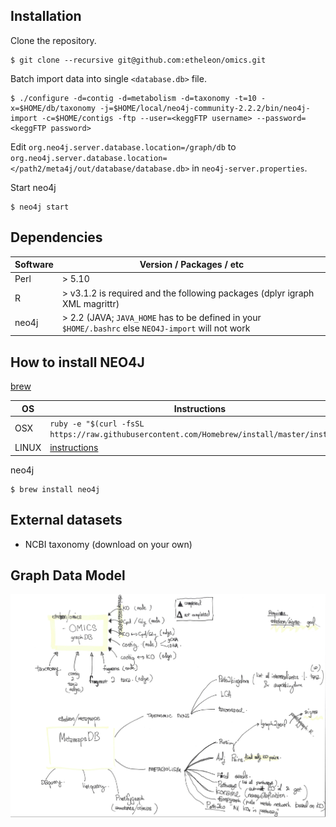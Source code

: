 ## Installation

Clone the repository.

```
$ git clone --recursive git@github.com:etheleon/omics.git
```

Batch import data into single `<database.db>` file.

```
$ ./configure -d=contig -d=metabolism -d=taxonomy -t=10 -x=$HOME/db/taxonomy -j=$HOME/local/neo4j-community-2.2.2/bin/neo4j-import -c=$HOME/contigs -ftp --user=<keggFTP username> --password=<keggFTP password>
```

Edit `org.neo4j.server.database.location=/graph/db` to `org.neo4j.server.database.location=</path2/meta4j/out/database/database.db>` in `neo4j-server.properties`.

Start neo4j

```
$ neo4j start
```

## Dependencies

| Software | Version / Packages / etc                                                                             |
| ----     | ----                                                                                                 |
| Perl     | > 5.10                                                                                               |
| R        | > v3.1.2 is required and the following packages (dplyr igraph XML magrittr)                          |
| neo4j    | > 2.2 (JAVA; `JAVA_HOME` has to be defined in your `$HOME/.bashrc` else `NEO4J-import` will not work |

## How to install NEO4J

[brew](http://brew.sh/)

| OS    | Instructions                                                                                                    |
| ---   | ---                                                                                                             |
| OSX   | `ruby -e "$(curl -fsSL https://raw.githubusercontent.com/Homebrew/install/master/install)"`                     |
| LINUX | [instructions](https://www.digitalocean.com/community/tutorials/how-to-install-and-use-linuxbrew-on-a-linux-vps)|

neo4j

```
$ brew install neo4j
```

## External datasets

* NCBI taxonomy (download on your own)

## Graph Data Model

![workflow](./workflow.png)
